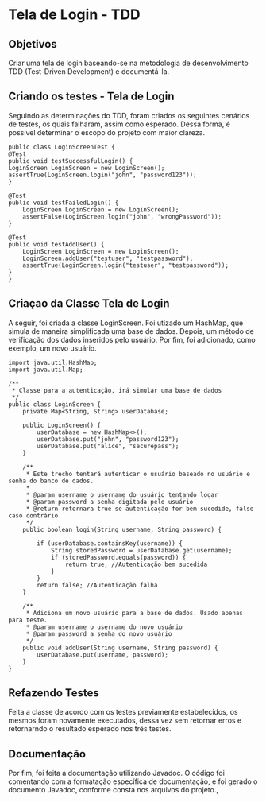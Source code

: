# Tela de Login - TDD
## Objetivos
<p>
  Criar uma tela de login baseando-se na metodologia de desenvolvimento TDD (Test-Driven Development) e documentá-la.
</p>

## Criando os testes - Tela de Login
<p>
  Seguindo as determinações do TDD, foram criados os seguintes cenários de testes, os quais falharam, assim como esperado. 
  Dessa forma, é possível determinar o escopo do projeto com maior clareza.
</p>

    public class LoginScreenTest {
    @Test
    public void testSuccessfulLogin() {
    LoginScreen LoginScreen = new LoginScreen();
    assertTrue(LoginScreen.login("john", "password123"));
    }

    @Test
    public void testFailedLogin() {
        LoginScreen LoginScreen = new LoginScreen();
        assertFalse(LoginScreen.login("john", "wrongPassword"));
    }

    @Test
    public void testAddUser() {
        LoginScreen LoginScreen = new LoginScreen();
        LoginScreen.addUser("testuser", "testpassword");
        assertTrue(LoginScreen.login("testuser", "testpassword"));
    }
    }

## Criaçao da Classe Tela de Login
<p>
  A seguir, foi criada a classe LoginScreen. Foi utizado um HashMap, que simula de maneira simplificada uma base de dados. 
  Depois, um método de verificação dos dados inseridos pelo usuário. Por fim, foi adicionado, como exemplo, um novo usuário.
</p>

    import java.util.HashMap;
    import java.util.Map;
    
    /**
     * Classe para a autenticação, irá simular uma base de dados
     */
    public class LoginScreen {
        private Map<String, String> userDatabase;
    
        public LoginScreen() {
            userDatabase = new HashMap<>();
            userDatabase.put("john", "password123");
            userDatabase.put("alice", "securepass");
        }
    
        /**
         * Este trecho tentará autenticar o usuário baseado no usuário e senha do banco de dados.
         *
         * @param username o username do usuário tentando logar
         * @param password a senha digitada pelo usuário
         * @return retornara true se autenticação for bem sucedide, false caso contrário.
         */
        public boolean login(String username, String password) {
    
            if (userDatabase.containsKey(username)) {
                String storedPassword = userDatabase.get(username);
                if (storedPassword.equals(password)) {
                    return true; //Autenticação bem sucedida
                }
            }
            return false; //Autenticação falha
        }
    
        /**
         * Adiciona um novo usuário para a base de dados. Usado apenas para teste.
         * @param username o username do novo usuário
         * @param password a senha do novo usuário
         */
        public void addUser(String username, String password) {
            userDatabase.put(username, password);
        }
    }

## Refazendo Testes
<p>
  Feita a classe de acordo com os testes previamente estabelecidos, os mesmos foram novamente executados, dessa vez sem retornar erros
  e retornarndo o resultado esperado nos três testes.
</p>

## Documentação
<p>
  Por fim, foi feita a documentação utilizando Javadoc. O código foi comentando com a formatação específica de documentação, e foi gerado
  o documento Javadoc, conforme consta nos arquivos do projeto.,
</p>
